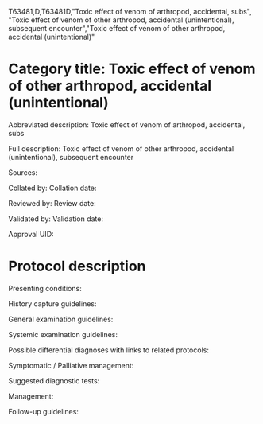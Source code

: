T63481,D,T63481D,"Toxic effect of venom of arthropod, accidental, subs", "Toxic effect of venom of other arthropod, accidental (unintentional), subsequent encounter","Toxic effect of venom of other arthropod, accidental (unintentional)"
# Category title: Toxic effect of venom of other arthropod, accidental (unintentional)

Abbreviated description: Toxic effect of venom of arthropod, accidental, subs

Full description: Toxic effect of venom of other arthropod, accidental (unintentional), subsequent encounter

Sources:

Collated by:
Collation date:

Reviewed by:
Review date:

Validated by:
Validation date:

Approval UID:

# Protocol description

Presenting conditions:

History capture guidelines:

General examination guidelines:

Systemic examination guidelines:

Possible differential diagnoses with links to related protocols:

Symptomatic / Palliative management:

Suggested diagnostic tests:

Management:

Follow-up guidelines:
